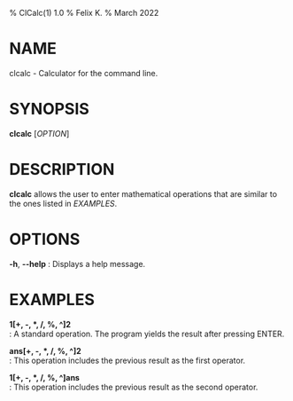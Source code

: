 % ClCalc(1) 1.0
% Felix K.
% March 2022

# NAME
clcalc - Calculator for the command line.

# SYNOPSIS
**clcalc** [*OPTION*]

# DESCRIPTION
**clcalc** allows the user to enter mathematical operations that are similar to the ones listed in *EXAMPLES*.

# OPTIONS
**-h**, **--help**
: Displays a help message.

# EXAMPLES
**1[+, -, \*, /, \%, ^]2**  
: A standard operation. The program yields the result after pressing ENTER.  

**ans[+, -, \*, /, \%, ^]2**  
: This operation includes the previous result as the first operator.  

**1[+, -, \*, /, \%, ^]ans**  
: This operation includes the previous result as the second operator.  
